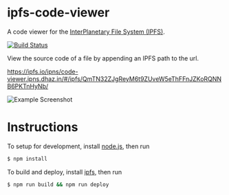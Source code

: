 # ipfs-code-viewer

A code viewer for the [InterPlanetary File System (IPFS)][ipfs].

[![Build Status](https://travis-ci.org/kaezarrex/ipfs-code-viewer.svg)](https://travis-ci.org/kaezarrex/ipfs-code-viewer)

View the source code of a file by appending an IPFS path to the url.

https://ipfs.io/ipns/code-viewer.ipns.dhaz.in/#/ipfs/QmTN32ZJgReyM6t9ZUveW5eThFFnJZKoRQNNB6PKTnHyNb/

![Example Screenshot](http://i.imgur.com/ydvXf6i.png)

# Instructions

To setup for development, install [node.js][], then run

```bash
$ npm install
```

To build and deploy, install [ipfs][], then run

```bash
$ npm run build && npm run deploy
```


[ipfs]: https://ipfs.io/
[node.js]: https://nodejs.org/
